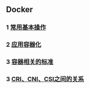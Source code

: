 ## Docker

### 1 [常用基本操作](https://github.com/luofengmacheng/docker_doc/blob/master/docker/basic.md)

### 2 [应用容器化](https://github.com/luofengmacheng/docker_doc/blob/master/docker/containerization.md)

### 3 [容器相关的标准](https://github.com/luofengmacheng/docker_doc/blob/master/docker/container_standard.md)

### 3 [CRI、CNI、CSI之间的关系](https://github.com/luofengmacheng/docker_doc/blob/master/docker/cri_cni_csi.md)

